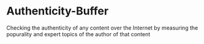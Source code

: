 # Authenticity-Buffer

Checking the authenticity of any content over the Internet by measuring the popurality and expert topics of the author of that content
